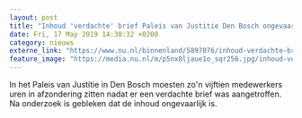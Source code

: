```yaml
---
layout: post
title: "Inhoud 'verdachte' brief Paleis van Justitie Den Bosch ongevaarlijk"
date: Fri, 17 May 2019 14:30:32 +0200
category: nieuws
externe_link: "https://www.nu.nl/binnenland/5897076/inhoud-verdachte-brief-paleis-van-justitie-den-bosch-ongevaarlijk.html"
feature_image: "https://media.nu.nl/m/p5nx8ljaue1o_sqr256.jpg/inhoud-verdachte-brief-paleis-van-justitie-den-bosch-ongevaarlijk.jpg"
---
```


In het Paleis van Justitie in Den Bosch moesten zo'n vijftien medewerkers uren in afzondering zitten nadat er een verdachte brief was aangetroffen. Na onderzoek is gebleken dat de inhoud ongevaarlijk is.
